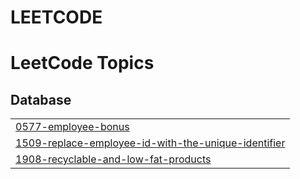 # LEETCODE
<!---LeetCode Topics Start-->
# LeetCode Topics
## Database
|  |
| ------- |
| [0577-employee-bonus](https://github.com/Farsan-k/LEETCODE/tree/master/0577-employee-bonus) |
| [1509-replace-employee-id-with-the-unique-identifier](https://github.com/Farsan-k/LEETCODE/tree/master/1509-replace-employee-id-with-the-unique-identifier) |
| [1908-recyclable-and-low-fat-products](https://github.com/Farsan-k/LEETCODE/tree/master/1908-recyclable-and-low-fat-products) |
<!---LeetCode Topics End-->